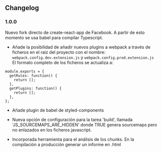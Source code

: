 ## Changelog

### 1.0.0
Nuevo fork directo de create-react-app de Facebook. A partir de esto momento se usa babel para compilar Typescript.

- Añade la posibilidad de añadir nuevos plugins a webpack a través de ficheros en el raiz del proyecto con el nombre: `webpack.config.dev.extension.js` y `webpack.config.prod.extension.js`
  El formato completo de los ficheros se actualiza a:

```
module.exports = {
  getRules: function() {
    return [];
  },
  getPlugins: function() {
    return [];
  },
};
```

- Añade plugin de babel de styled-components

- Nueva opción de configuración para la tarea 'build', llamada 'JS_SOURCEMAPS_ARE_HIDDEN' donde TRUE genera sourcemaps pero no enlazados en los ficheros javascript.

- Incorporada herramienta para el análisis de los chunks. En la compilación a producción generar un informe en .html